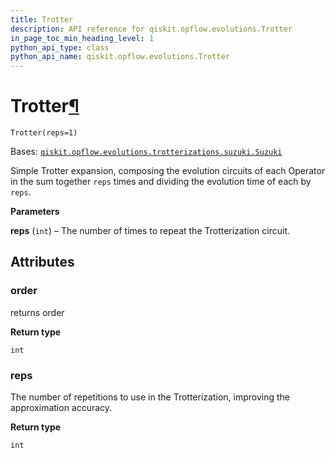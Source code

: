 ```yaml
---
title: Trotter
description: API reference for qiskit.opflow.evolutions.Trotter
in_page_toc_min_heading_level: 1
python_api_type: class
python_api_name: qiskit.opflow.evolutions.Trotter
---
```


# Trotter[¶](#trotter "Permalink to this headline")

<span id="qiskit.opflow.evolutions.Trotter" />

`Trotter(reps=1)`

Bases: [`qiskit.opflow.evolutions.trotterizations.suzuki.Suzuki`](qiskit.opflow.evolutions.Suzuki "qiskit.opflow.evolutions.trotterizations.suzuki.Suzuki")

Simple Trotter expansion, composing the evolution circuits of each Operator in the sum together `reps` times and dividing the evolution time of each by `reps`.

**Parameters**

**reps** (`int`) – The number of times to repeat the Trotterization circuit.

## Attributes

<span id="qiskit.opflow.evolutions.Trotter.order" />

### order

returns order

**Return type**

`int`

<span id="qiskit.opflow.evolutions.Trotter.reps" />

### reps

The number of repetitions to use in the Trotterization, improving the approximation accuracy.

**Return type**

`int`

